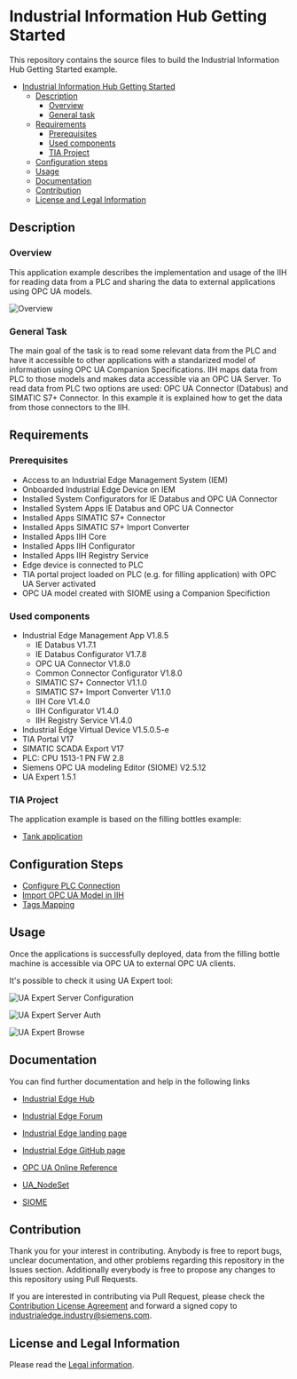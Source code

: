 # Industrial Information Hub Getting Started

This repository contains the source files to build the Industrial Information Hub Getting Started example.

- [Industrial Information Hub Getting Started](#IIH-getting-started)
  - [Description](#description)
    - [Overview](#overview)
    - [General task](#general-task)
  - [Requirements](#requirements)
    - [Prerequisites](#prerequisites)
    - [Used components](#used-components)
    - [TIA Project](#tia-project)
  - [Configuration steps](#configuration-steps)
  - [Usage](#usage)
  - [Documentation](#documentation)
  - [Contribution](#contribution)
  - [License and Legal Information](#license-and-legal-information)
## Description

### Overview

This application example describes the implementation and usage of the IIH for reading data from a PLC and sharing the data to external applications using OPC UA models. 

![Overview](docs/graphics/overview.png)

### General Task
The main goal of the task is to read some relevant data from the PLC and have it accessible to other applications with a standarized model of information using OPC UA Companion Specifications. IIH maps data from PLC to those models and makes data accessible via an OPC UA Server.
To read data from PLC two options are used: OPC UA Connector (Databus) and SIMATIC S7+ Connector. In this example it is explained how to get the data from those connectors to the IIH.


## Requirements

### Prerequisites

* Access to an Industrial Edge Management System (IEM)
* Onboarded Industrial Edge Device on IEM
* Installed System Configurators for IE Databus and OPC UA Connector
* Installed System Apps IE Databus and OPC UA Connector
* Installed Apps SIMATIC S7+ Connector
* Installed Apps SIMATIC S7+ Import Converter
* Installed Apps IIH Core
* Installed Apps IIH Configurator
* Installed Apps IIH Registry Service
* Edge device is connected to PLC
* TIA portal project loaded on PLC (e.g. for filling application) with OPC UA Server activated
* OPC UA model created with SIOME using a Companion Specifiction

### Used components

* Industrial Edge Management App V1.8.5
  * IE Databus V1.7.1
  * IE Databus Configurator V1.7.8
  * OPC UA Connector V1.8.0
  * Common Connector Configurator V1.8.0
  * SIMATIC S7+ Connector V1.1.0
  * SIMATIC S7+ Import Converter V1.1.0
  * IIH Core V1.4.0
  * IIH Configurator V1.4.0
  * IIH Registry Service V1.4.0
* Industrial Edge Virtual Device V1.5.0.5-e
* TIA Portal V17
* SIMATIC SCADA Export V17
* PLC: CPU 1513-1 PN FW 2.8
* Siemens OPC UA modeling Editor (SIOME) V2.5.12
* UA Expert 1.5.1

### TIA Project
The application example is based on the filling bottles example:
- [Tank application](https://github.com/industrial-edge/miscellaneous/tree/main/tank%20application)

## Configuration Steps

* [Configure PLC Connection](docs/Installation.md#plc-connection)
* [Import OPC UA Model in IIH](docs/Installation.md#model-import)
* [Tags Mapping](docs/Installation.md#tags-mapping)

## Usage

Once the applications is successfully deployed, data from the filling bottle machine is accessible via OPC UA to external OPC UA clients.

It's possible to check it using UA Expert tool:

![UA Expert Server Configuration](docs/graphics/uaexpert_server.png)

![UA Expert Server Auth](docs/graphics/uaexpert_auth_settings.png)

![UA Expert Browse](docs/graphics/uaexpert_browse.png)

## Documentation

You can find further documentation and help in the following links

* [Industrial Edge Hub](https://iehub.eu1.edge.siemens.cloud/#/documentation)
* [Industrial Edge Forum](https://www.siemens.com/industrial-edge-forum)
* [Industrial Edge landing page](https://new.siemens.com/global/en/products/automation/topic-areas/industrial-edge/simatic-edge.html)
* [Industrial Edge GitHub page](https://github.com/industrial-edge)
* [OPC UA Online Reference](https://reference.opcfoundation.org/)

* [UA_NodeSet](https://github.com/OPCFoundation/UA-Nodeset)
* [SIOME](https://support.industry.siemens.com/cs/es/en/view/109755133)

## Contribution

Thank you for your interest in contributing. Anybody is free to report bugs, unclear documentation, and other problems regarding this repository in the Issues section.
Additionally everybody is free to propose any changes to this repository using Pull Requests.

If you are interested in contributing via Pull Request, please check the [Contribution License Agreement](Siemens_CLA_1.1.pdf) and forward a signed copy to [industrialedge.industry@siemens.com](mailto:industrialedge.industry@siemens.com?subject=CLA%20Agreement%20Industrial-Edge).

## License and Legal Information

Please read the [Legal information](LICENSE.txt).

